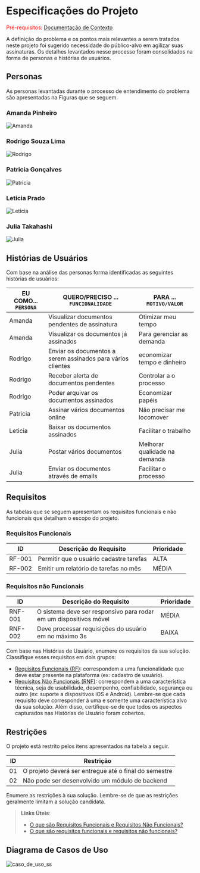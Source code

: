 # Especificações do Projeto

<span style="color:red">Pré-requisitos: <a href="1-Documentação de Contexto.md"> Documentação de Contexto</a></span>

A definição do problema e os pontos mais relevantes a serem tratados neste projeto foi sugerido necessidade do público-alvo em agilizar suas assinaturas. Os detalhes levantados nesse processo foram consolidados na forma de personas e histórias de usuários.

## Personas

As personas levantadas durante o processo de entendimento do problema são apresentadas na Figuras que se seguem.

 ### Amanda Pinheiro

![Amanda](img/AmandaPinheiro.png)


 ### Rodrigo Souza Lima

![Rodrigo](img/RodrigoSouza.png)


 ### Patricia Gonçalves

![Patricia](img/PatriciaGolcalves.png)


 ### Leticia Prado

![Leticia](img/LeticiaPrado.png)


 ### Julia Takahashi

![Julia](img/JuliaTakahashi.png)




## Histórias de Usuários

Com base na análise das personas forma identificadas as seguintes histórias de usuários:

|EU COMO... `PERSONA`| QUERO/PRECISO ... `FUNCIONALIDADE` |PARA ... `MOTIVO/VALOR`                 |
|--------------------|------------------------------------|----------------------------------------|
|Amanda              | Visualizar documentos pendentes de assinatura          | Otimizar meu tempo |
|Amanda              | Visualizar os documentos já assinados                 | Para gerenciar as demanda |
|Rodrigo             | Enviar os documentos a serem assinados para vários clientes                 | economizar tempo e dinheiro |
|Rodrigo             | Receber alerta de documentos pendentes           | Controlar a o processo               |
|Rodrigo             | Poder arquivar os documentos assinados                  | Economizar papéis |
|Patricia            | Assinar vários documentos online                | Não precisar me locomover |
|Leticia             | Baixar os documentos assinados           | Facilitar o trabalho               |
|Julia               | Postar vários documentos                 | Melhorar qualidade na demanda |
|Julia               | Enviar os documentos através de emails                  | Facilitar o processo |



## Requisitos

As tabelas que se seguem apresentam os requisitos funcionais e não funcionais que detalham o escopo do projeto.

### Requisitos Funcionais

|ID    | Descrição do Requisito  | Prioridade |
|------|-----------------------------------------|----|
|RF-001| Permitir que o usuário cadastre tarefas | ALTA | 
|RF-002| Emitir um relatório de tarefas no mês   | MÉDIA |

### Requisitos não Funcionais

|ID     | Descrição do Requisito  |Prioridade |
|-------|-------------------------|----|
|RNF-001| O sistema deve ser responsivo para rodar em um dispositivos móvel | MÉDIA | 
|RNF-002| Deve processar requisições do usuário em no máximo 3s |  BAIXA | 

Com base nas Histórias de Usuário, enumere os requisitos da sua solução. Classifique esses requisitos em dois grupos:

- [Requisitos Funcionais
 (RF)](https://pt.wikipedia.org/wiki/Requisito_funcional):
 correspondem a uma funcionalidade que deve estar presente na
  plataforma (ex: cadastro de usuário).
- [Requisitos Não Funcionais
  (RNF)](https://pt.wikipedia.org/wiki/Requisito_n%C3%A3o_funcional):
  correspondem a uma característica técnica, seja de usabilidade,
  desempenho, confiabilidade, segurança ou outro (ex: suporte a
  dispositivos iOS e Android).
Lembre-se que cada requisito deve corresponder à uma e somente uma
característica alvo da sua solução. Além disso, certifique-se de que
todos os aspectos capturados nas Histórias de Usuário foram cobertos.

## Restrições

O projeto está restrito pelos itens apresentados na tabela a seguir.

|ID| Restrição                                             |
|--|-------------------------------------------------------|
|01| O projeto deverá ser entregue até o final do semestre |
|02| Não pode ser desenvolvido um módulo de backend        |


Enumere as restrições à sua solução. Lembre-se de que as restrições geralmente limitam a solução candidata.

> **Links Úteis**:
> - [O que são Requisitos Funcionais e Requisitos Não Funcionais?](https://codificar.com.br/requisitos-funcionais-nao-funcionais/)
> - [O que são requisitos funcionais e requisitos não funcionais?](https://analisederequisitos.com.br/requisitos-funcionais-e-requisitos-nao-funcionais-o-que-sao/)

## Diagrama de Casos de Uso

![caso_de_uso_ss](https://user-images.githubusercontent.com/82836965/157964087-ee8bf36d-0938-475c-8d3e-5a5b9784f934.png)
